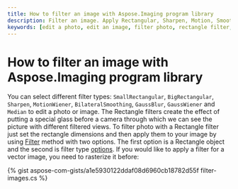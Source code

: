 ```yaml
---
title: How to filter an image with Aspose.Imaging program library
description: Filter an image. Apply Rectangular, Sharpen, Motion, Smoothing, Blur, and Median filters.
keywords: [edit a photo, edit an image, filter photo, rectangle filter, sharpen filter, Gauss blur]
---
```


# How to filter an image with Aspose.Imaging program library

You can select different filter types: `SmallRectangular`, `BigRectangular`, `Sharpen`, `MotionWiener`, `BilateralSmoothing`, `GaussBlur`, `GaussWiener` and `Median` to edit a photo or image. The Rectangle filters create the effect of putting a special glass before a camera through which we can see the picture with different filtered views. To filter photo with a Rectangle filter just set the rectangle dimensions and then apply them to your image by using [Filter](https://reference.aspose.com/imaging/net/aspose.imaging/rasterimage/filter/) method with two options. The first option is a Rectangle object and the second is filter type [options](https://reference.aspose.com/imaging/net/aspose.imaging.imagefilters.filteroptions/). If you would like to apply a filter for a vector image, you need to rasterize it before:

{% gist aspose-com-gists/a1e5930122ddaf08d6960cb18782d55f filter-images.cs %}
